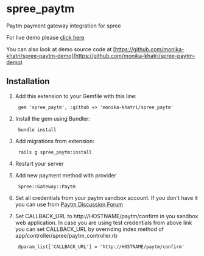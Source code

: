 # spree_paytm
Paytm payment gateway integration for spree

For live demo please [click here](http://spree-paytm-demo.herokuapp.com/)

You can also look at demo source code at [https://github.com/monika-khatri/spree-paytm-demo](https://github.com/monika-khatri/spree-paytm-demo)


## Installation

1. Add this extension to your Gemfile with this line:

        gem 'spree_paytm', :github => 'monika-khatri/spree_paytm'

2. Install the gem using Bundler:

        bundle install

3. Add migrations from extension:

        rails g spree_paytm:install

4. Restart your server

5. Add new payment method with provider

        Spree::Gateway::Paytm

6. Set all credentials from your paytm sandbox account. If you don't have it you can use from [Paytm Discussion Forum](http://paywithpaytm.com/developer/discussion/topic/sandbox-test-credentials-for-testing-paytm-solutions/)

7. Set CALLBACK_URL to http://HOSTNAME/paytm/confirm in you sandbox web application. In case you are using test credentials from above link you can set CALLBACK_URL by overriding index method of app/controller/spree/paytm_controller.rb

        @param_list['CALLBACK_URL'] = 'http://HOSTNAME/paytm/confirm'
